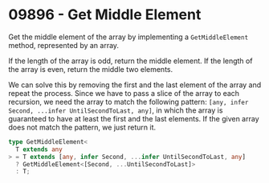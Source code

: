 # 09896 - Get Middle Element

Get the middle element of the array by implementing a `GetMiddleElement` method, represented by an array.

If the length of the array is odd, return the middle element. If the length of the array is even, return the middle two elements.

We can solve this by removing the first and the last element of the array and repeat the process. Since we have to pass a slice of the array to each recursion, we need the array to match the following pattern: `[any, infer Second, ...infer UntilSecondToLast, any]`, in which the array is guaranteed to have at least the first and the last elements. If the given array does not match the pattern, we just return it.

```typescript
type GetMiddleElement<
  T extends any
> = T extends [any, infer Second, ...infer UntilSecondToLast, any]
  ? GetMiddleElement<[Second, ...UntilSecondToLast]>
  : T;
```
